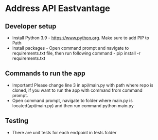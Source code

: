# Address API Eastvantage

## Developer setup
* Install Python 3.9 - https://www.python.org. Make sure to add PIP to Path
* Install packages - Open command prompt and navigate to requirements.txt file, then run following command - pip install -r requirements.txt
## Commands to run the app
* Important! Please change line 3 in api/main.py with path where repo is cloned, if you want to run the app with command from command prompt.
* Open command prompt, navigate to folder where main.py is located(api/main.py) and then run command python main.py
## Testing
* There are unit tests for each endpoint in tests folder

